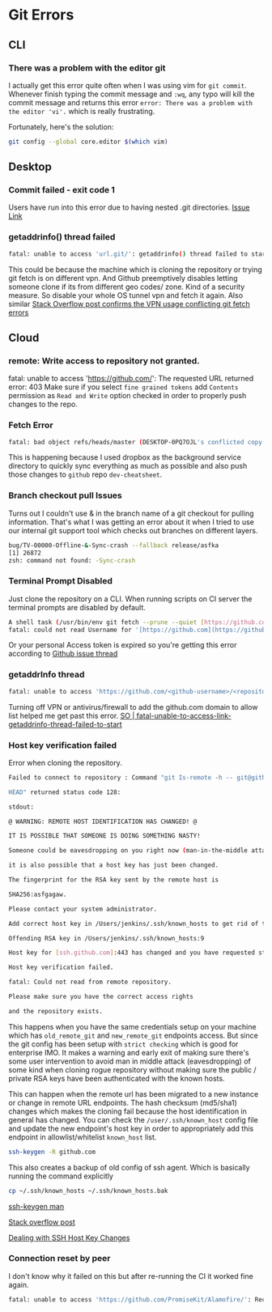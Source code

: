 # Git Errors

## CLI

### There was a problem with the editor git

I actually get this error quite often when I was using vim for `git commit`. Whenever finish typing the commit message and `:wq`, any typo will kill the commit message and returns this error `error: There was a problem with the editor 'vi'.` which is really frustrating.

Fortunately, here's the solution:

```sh
git config --global core.editor $(which vim)
```

## Desktop

### Commit failed - exit code 1

Users have run into this error due to having nested .git directories. [Issue Link](https://github.com/desktop/desktop/issues/4432)


### getaddrinfo() thread failed

```sh
fatal: unable to access 'url.git/': getaddrinfo() thread failed to start
```

This could be because the machine which is cloning the repository or trying git fetch is on different vpn. And Github preemptively disables letting someone clone if its from different geo codes/ zone.
Kind of a security measure. 
So disable your whole OS tunnel vpn and fetch it again.
Also similar [Stack Overflow post confirms the VPN usage conflicting git fetch errors](https://stackoverflow.com/a/37573183)


## Cloud

### remote: Write access to repository not granted.

fatal: unable to access 'https://github.com/': The requested URL returned error: 403
Make sure if you select `fine grained tokens` add `Contents` permission as `Read and Write` option checked in order to properly push changes to the repo.


### Fetch Error

```sh
fatal: bad object refs/heads/master (DESKTOP-0PQ7OJL's conflicted copy 2023-04-11) error: https://github.com/SensehacK/terminal_cheatsheet.git did not send all necessary objects
```

This is happening because I used dropbox as the background service directory to quickly sync everything as much as possible and also push those changes to `github` repo `dev-cheatsheet`.



### Branch checkout pull Issues

Turns out I couldn't use & in the branch name of a git checkout for pulling information.
That's what I was getting an error about it when I tried to use our internal git  support tool which checks out branches on different layers.

```sh
bug/TV-00000-Offline-&-Sync-crash --fallback release/asfka 
[1] 26872
zsh: command not found: -Sync-crash
```
### Terminal Prompt Disabled

Just clone the repository on a CLI. When running scripts on CI server the terminal prompts are disabled by default.


```sh
A shell task (/usr/bin/env git fetch --prune --quiet [https://github.com/-ios/OHHTTPStubs.git](https://github.com/-ios/OHHTTPStubs.git) refs/tags/*:refs/tags/* +refs/heads/*:refs/heads/* (launched in /Users/jenkins/Library/Caches/org.carthage.CarthageKit/dependencies/OHHTTPStubs)) failed with exit code 128:
fatal: could not read Username for '[https://github.com](https://github.com)': terminal prompts disabled
```

Or your personal Access token is expired so you're getting this error according to [Github issue thread](https://github.com/actions/checkout/issues/664)



### getaddrInfo thread


```sh
fatal: unable to access 'https://github.com/<github-username>/<repository-name>.git/': getaddrinfo() thread failed to start
```

Turning off VPN or antivirus/firewall to add the github.com domain to allow list helped me get past this error.
[SO | fatal-unable-to-access-link-getaddrinfo-thread-failed-to-start](https://stackoverflow.com/questions/59911649/fatal-unable-to-access-link-getaddrinfo-thread-failed-to-start)


### Host key verification failed

Error when cloning the repository.

```sh
Failed to connect to repository : Command "git Is-remote -h -- git@github.com:company_name/repo_name.git

HEAD" returned status code 128:

stdout:

@ WARNING: REMOTE HOST IDENTIFICATION HAS CHANGED! @

IT IS POSSIBLE THAT SOMEONE IS DOING SOMETHING NASTY!

Someone could be eavesdropping on you right now (man-in-the-middle attack)!

it is also possible that a host key has just been changed.

The fingerprint for the RSA key sent by the remote host is

SHA256:asfgagaw.

Please contact your system administrator.

Add correct host key in /Users/jenkins/.ssh/known_hosts to get rid of this message.

Offending RSA key in /Users/jenkins/.ssh/known_hosts:9

Host key for [ssh.github.com]:443 has changed and you have requested strict checking.

Host key verification failed.

fatal: Could not read from remote repository.

Please make sure you have the correct access rights

and the repository exists.
```

This happens when you have the same credentials setup on your machine which has `old_remote_git` and `new_remote_git` endpoints access. But since the git config has been setup with `strict checking` which is good for enterprise IMO. It makes a warning and early exit of making sure there's some user intervention to avoid man in middle attack (eavesdropping) of some kind when cloning rogue repository without making sure the public / private RSA keys have been authenticated with the known hosts.

This can happen when the remote url has been migrated to a new instance or change in remote URL endpoints. The hash checksum (md5/sha1) changes which makes the cloning fail because the host identification in general has changed. You can check the `/user/.ssh/known_host` config file and update the new endpoint's host key in order to appropriately add this endpoint in allowlist/whitelist `known_host` list.


```sh
ssh-keygen -R github.com
```
This also creates a backup of old config of ssh agent.
Which is basically running the command explicitly

```sh
cp ~/.ssh/known_hosts ~/.ssh/known_hosts.bak
```

[ssh-keygen man](https://linux.die.net/man/1/ssh-keygen)

[Stack overflow post](https://serverfault.com/questions/321167/add-correct-host-key-in-known-hosts-multiple-ssh-host-keys-per-hostname)

[Dealing with SSH Host Key Changes](https://cat.pdx.edu/platforms/linux/remote-access/dealing-with-ssh-host-key-changes/)



### Connection reset by peer

I don't know why it failed on this but after re-running the CI it worked fine again.

```sh
fatal: unable to access 'https://github.com/PromiseKit/Alamofire/': Recv failure: Connection reset by peer
```
